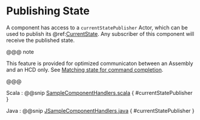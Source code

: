 # Publishing State

A component has access to a `currentStatePublisher` Actor, which can be used to publish its @ref:[CurrentState](../messages/states.md). Any subscriber of this component will receive the 
published state. 

@@@ note

This feature is provided for optimized communicaton between an Assembly and an HCD only.  See [Matching state for command completion](../commons/command.md#matching-state-for-command-completion).

@@@

Scala
:   @@snip [SampleComponentHandlers.scala](../../../../csw-framework/src/test/scala/csw/common/components/framework/SampleComponentHandlers.scala) { #currentStatePublisher }

Java
:   @@snip [JSampleComponentHandlers.java](../../../../csw-framework/src/test/java/csw/framework/javadsl/components/JSampleComponentHandlers.java) { #currentStatePublisher }
